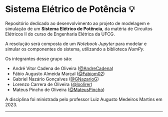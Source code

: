 # Sistema Elétrico de Potência 💡

Repositório dedicado ao desenvolvimento ao projeto de modelagem e simulação de um **Sistema Elétrico de Potência**, da matéria de Circuitos Elétricos II do curso de Engenharia Elétrica da UFCG.

A resolução será composta de um *Notebook Jupyter* para modelar e simular os componentes do sistema, utilizando a biblioteca *NumPy*.

Os integrantes desse grupo são:

- André Vitor Cadena de Oliveira ([@AndreCadena](https://github.com/AndreCadena))
- Fábio Augusto Almeida Marçal ([@Fabiom02](https://github.com/Fabiom02))
- Gabriel Nazário Gonçalves ([@GNazarioG](https://github.com/GNazarioG))
- Lorenzo Carrera de Oliveira ([@loolirer](https://github.com/AndreCadena))
- Mateus Pincho de Oliveira ([@MateusPincho](https://github.com/MateusPincho))

A disciplina foi ministrada pelo professor Luiz Augusto Medeiros Martins em 2023.

---
